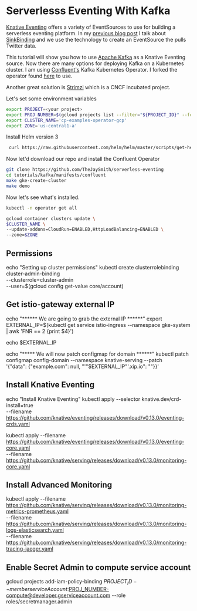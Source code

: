 # Serverlesss Eventing With Kafka

[Knative Eventing](https://knative.dev/docs/eventing/) offers a variety of EventSources to use for building a serverless eventing platform. In my [previous blog post](https://thejaysmith.com/titles/blogroll/serverless-eventing-sinkbinding-101/) I talk about [SinkBinding](https://github.com/TheJaySmith/serverless-eventing/tree/master/tutorials/twitter-sink-binding) and we use the technology to create an EventSource the pulls Twitter data.

This tutorial will show you how to use [Apache Kafka](https://kafka.apache.org/) as a Knative Eventing source. Now there are many options for deploying Kafka on a Kubernetes cluster. I am using [Confluent's](https://confluent.co) Kafka Kubernetes Operator. I forked the operator found [here](https://docs.confluent.io/current/tutorials/examples/kubernetes/gke-base/docs/index.html?utm_source=github&utm_medium=demo&utm_campaign=ch.examples_type.community_content.kubernetes) to use.

Another great solution is [Strimzi](https://strimzi.io/) which is a CNCF incubated project.  

Let's set some environment variables

```bash
export PROJECT=<your project>
export PROJ_NUMBER=$(gcloud projects list --filter="${PROJECT_ID}" --format="value(PROJECT_NUMBER)")
export CLUSTER_NAME='cp-examples-operator-gcp'
export ZONE='us-central1-a'
```

Install Helm version 3

```bash
 curl https://raw.githubusercontent.com/helm/helm/master/scripts/get-helm-3 | bash
```

Now let'd download our repo and install the Confluent Operator

```bash
git clone https://github.com/TheJaySmith/serverless-eventing
cd tutorials/kafka/manifests/confluent
make gke-create-cluster
make demo
```

Now let's see what's installed.

```bash
kubectl -n operator get all
```

```bash
gcloud container clusters update \
$CLUSTER_NAME \
--update-addons=CloudRun=ENABLED,HttpLoadBalancing=ENABLED \
--zone=$ZONE
```

## Permissions

echo "Setting up cluster permissions"
kubectl create clusterrolebinding cluster-admin-binding \
--clusterrole=cluster-admin \
--user=$(gcloud config get-value core/account)

## Get istio-gateway external IP

echo "****** We are going to grab the external IP ******"
export EXTERNAL_IP=$(kubectl get service istio-ingress --namespace gke-system | awk 'FNR == 2 {print $4}')

echo $EXTERNAL_IP

echo "***** We will now patch configmap for domain ******"
kubectl patch configmap config-domain --namespace knative-serving --patch \
'{"data": {"example.com": null, "'"$EXTERNAL_IP"'.xip.io": ""}}'

## Install Knative Eventing

echo "Install Knative Eventing"
kubectl apply --selector knative.dev/crd-install=true \
--filename https://github.com/knative/eventing/releases/download/v0.13.0/eventing-crds.yaml 

kubectl apply --filename https://github.com/knative/eventing/releases/download/v0.13.0/eventing-core.yaml \
--filename https://github.com/knative/serving/releases/download/v0.13.0/monitoring-core.yaml

## Install Advanced Monitoring

kubectl apply --filename https://github.com/knative/serving/releases/download/v0.13.0/monitoring-metrics-prometheus.yaml \
--filename https://github.com/knative/serving/releases/download/v0.13.0/monitoring-logs-elasticsearch.yaml \
--filename https://github.com/knative/serving/releases/download/v0.13.0/monitoring-tracing-jaeger.yaml

## Enable Secret Admin to compute service account

gcloud projects add-iam-policy-binding $PROJECT_ID --member serviceAccount:$PROJ_NUMBER-compute@developer.gserviceaccount.com --role roles/secretmanager.admin
